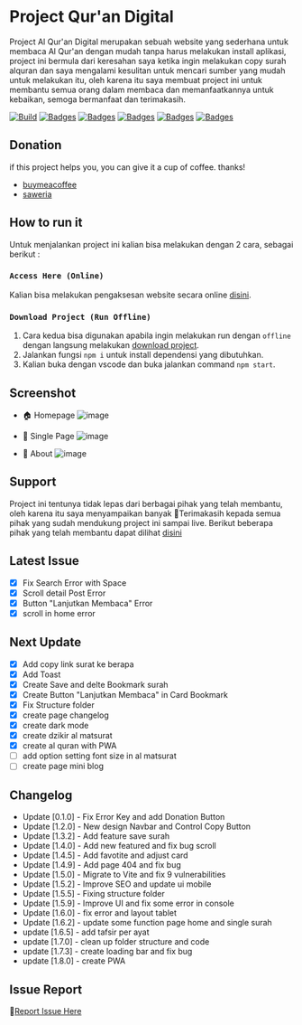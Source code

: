 # Project Qur'an Digital

Project Al Qur'an Digital merupakan sebuah website yang sederhana untuk membaca
Al Qur'an dengan mudah tanpa harus melakukan install aplikasi, project ini
bermula dari keresahan saya ketika ingin melakukan copy surah alquran dan saya
mengalami kesulitan untuk mencari sumber yang mudah untuk melakukan itu, oleh
karena itu saya membuat project ini untuk membantu semua orang dalam membaca dan
memanfaatkannya untuk kebaikan, semoga bermanfaat dan terimakasih.

[![Build](https://img.shields.io/github/followers/fajriyan?label=Follow%20Me&style=social)](https://github.com/login?return_to=https%3A%2F%2Fgithub.com%2Ffajriyan)
[![Badges](https://img.shields.io/github/stars/fajriyan/al-quran?style=social)]()
[![Badges](https://img.shields.io/github/languages/code-size/fajriyan/al-quran?label=Code%20Size&style=social)]()
[![Badges](https://img.shields.io/github/directory-file-count/fajriyan/al-quran?label=All%20Files&style=social)]()
[![Badges](https://img.shields.io/github/package-json/v/fajriyan/al-quran?label=package.json%20v.&style=social)]()
[![Badges](https://img.shields.io/npm/l/react?style=social)]()

## Donation

if this project helps you, you can give it a cup of coffee. thanks!

- [buymeacoffee](https://www.buymeacoffee.com/fajriyan)
- [saweria](https://saweria.co/fajriyan)

## How to run it

Untuk menjalankan project ini kalian bisa melakukan dengan 2 cara, sebagai
berikut :

### `Access Here (Online)`

Kalian bisa melakukan pengaksesan website secara online
[disini](https://github.com/fajriyan/al-quran/releases/tag/Latest).

### `Download Project (Run Offline)`

1. Cara kedua bisa digunakan apabila ingin melakukan run dengan `offline` dengan
   langsung melakukan
   [download project](https://github.com/fajriyan/al-quran.git).
2. Jalankan fungsi `npm i` untuk install dependensi yang dibutuhkan.
3. Kalian buka dengan vscode dan buka jalankan command `npm start`.

## Screenshot

- 🏠 Homepage
  ![image](https://github.com/fajriyan/al-quran/assets/56616688/39d527fe-9285-48fe-b6c3-78e774bb8d39)

- 📃 Single Page
  ![image](https://github.com/fajriyan/al-quran/assets/56616688/a9d41050-80e0-4a40-b75a-58faa35aa2e2)

- 📎 About
  ![image](https://github.com/fajriyan/al-quran/assets/56616688/671aae3c-9e8e-4d36-ae2c-81ab589a5803)

## Support

Project ini tentunya tidak lepas dari berbagai pihak yang telah membantu, oleh
karena itu saya menyampaikan banyak 🙏Terimakasih kepada semua pihak yang sudah
mendukung project ini sampai live. Berikut beberapa pihak yang telah membantu
dapat dilihat [disini](https://al-quran.pages.dev/about/)

## Latest Issue

- [x] Fix Search Error with Space
- [x] Scroll detail Post Error
- [x] Button "Lanjutkan Membaca" Error
- [x] scroll in home error

## Next Update

- [x] Add copy link surat ke berapa
- [x] Add Toast
- [x] Create Save and delte Bookmark surah
- [x] Create Button "Lanjutkan Membaca" in Card Bookmark
- [x] Fix Structure folder
- [x] create page changelog
- [x] create dark mode
- [x] create dzikir al matsurat
- [x] create al quran with PWA
- [ ] add option setting font size in al matsurat
- [ ] create page mini blog

## Changelog

- Update [0.1.0] - Fix Error Key and add Donation Button
- Update [1.2.0] - New design Navbar and Control Copy Button
- Update [1.3.2] - Add feature save surah
- Update [1.4.0] - Add new featured and fix bug scroll
- Update [1.4.5] - Add favotite and adjust card
- Update [1.4.9] - Add page 404 and fix bug
- Update [1.5.0] - Migrate to Vite and fix 9 vulnerabilities
- Update [1.5.2] - Improve SEO and update ui mobile
- Update [1.5.5] - Fixing structure folder
- Update [1.5.9] - Improve UI and fix some error in console
- Update [1.6.0] - fix error and layout tablet
- Update [1.6.2] - update some function page home and single surah
- update [1.6.5] - add tafsir per ayat
- update [1.7.0] - clean up folder structure and code
- update [1.7.3] - create loading bar and fix bug
- update [1.8.0] - create PWA

## Issue Report

📢[Report Issue Here](https://github.com/fajriyan/al-quran/issues/new)

